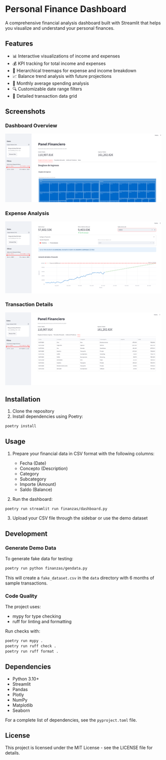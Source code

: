 # Personal Finance Dashboard

A comprehensive financial analysis dashboard built with Streamlit that helps you visualize and understand your personal finances.

## Features

- 📊 Interactive visualizations of income and expenses
- 💰 KPI tracking for total income and expenses
- 🌳 Hierarchical treemaps for expense and income breakdown
- 📈 Balance trend analysis with future projections
- 📅 Monthly average spending analysis
- 🔍 Customizable date range filters
- 📑 Detailed transaction data grid

## Screenshots

### Dashboard Overview
![Dashboard Overview](docs/shot1.png)

### Expense Analysis
![Expense Analysis](docs/shot2.png)

### Transaction Details
![Transaction Details](docs/shot3.png)

## Installation

1. Clone the repository
2. Install dependencies using Poetry:

```bash
poetry install
```

## Usage

1. Prepare your financial data in CSV format with the following columns:
   - Fecha (Date)
   - Concepto (Description)
   - Category
   - Subcategory
   - Importe (Amount)
   - Saldo (Balance)

2. Run the dashboard:

```bash
poetry run streamlit run finanzas/dashboard.py
```

3. Upload your CSV file through the sidebar or use the demo dataset

## Development

### Generate Demo Data

To generate fake data for testing:

```bash
poetry run python finanzas/gendata.py
```

This will create a `fake_dataset.csv` in the `data` directory with 6 months of sample transactions.

### Code Quality

The project uses:
- mypy for type checking
- ruff for linting and formatting

Run checks with:

```bash
poetry run mypy .
poetry run ruff check .
poetry run ruff format .
```

## Dependencies

- Python 3.10+
- Streamlit
- Pandas
- Plotly
- NumPy
- Matplotlib
- Seaborn

For a complete list of dependencies, see the `pyproject.toml` file.

## License

This project is licensed under the MIT License - see the LICENSE file for details.
